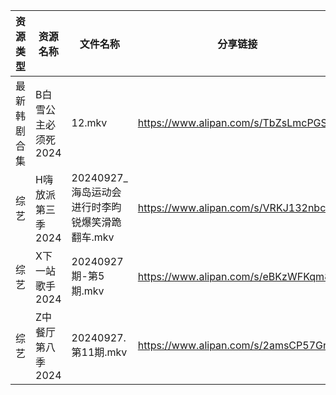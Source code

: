 | 资源类型   | 资源名称         | 文件名称                           | 分享链接                                 | 更新时间                |
| ------ | ------------ | ------------------------------ | ------------------------------------ | ------------------- |
| 最新韩剧合集 | B白雪公主必须死2024 | 12.mkv                         | https://www.alipan.com/s/TbZsLmcPGSo | 2024-09-28 00:05:32 |
| 综艺     | H嗨放派第三季2024  | 20240927_海岛运动会进行时李昀锐爆笑滑跪翻车.mkv | https://www.alipan.com/s/VRKJ132nbcQ | 2024-09-28 00:09:01 |
| 综艺     | X下一站歌手2024   | 20240927期-第5期.mkv              | https://www.alipan.com/s/eBKzWFKqm82 | 2024-09-28 08:10:19 |
| 综艺     | Z中餐厅第八季2024  | 20240927.第11期.mkv              | https://www.alipan.com/s/2amsCP57Grh | 2024-09-28 00:08:22 |
